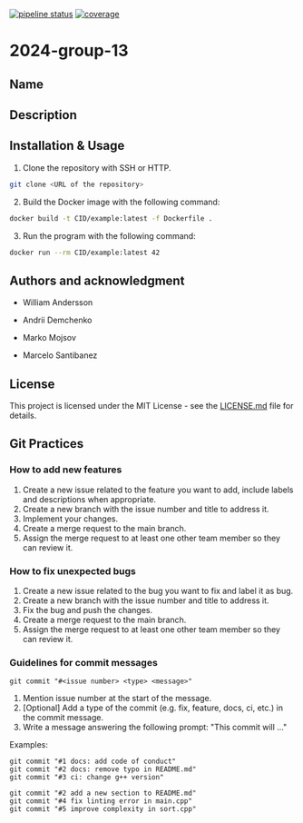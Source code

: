 [![pipeline status](https://git.chalmers.se/courses/dit638/students/2024-group-13/badges/main/pipeline.svg)](https://git.chalmers.se/courses/dit638/students/2024-group-13/-/commits/main)
[![coverage](https://git.chalmers.se/courses/dit638/students/2024-group-13/badges/main/coverage.svg)](https://git.chalmers.se/courses/dit638/students/2024-group-13/-/commits/main)

# 2024-group-13

## Name <todo>

## Description
<insert text later>

## Installation & Usage
1. Clone the repository with SSH or HTTP.
```bash
git clone <URL of the repository>
```
2. Build the Docker image with the following command:
```bash
docker build -t CID/example:latest -f Dockerfile .
```
3. Run the program with the following command:
```bash
docker run --rm CID/example:latest 42
```

## Authors and acknowledgment
- William Andersson

- Andrii Demchenko

- Marko Mojsov

- Marcelo Santibanez

## License
This project is licensed under the MIT License - see the [LICENSE.md](LICENSE.md) file for details.

## Git Practices

### How to add new features
1. Create a new issue related to the feature you want to add, include labels and descriptions when appropriate.
2. Create a new branch with the issue number and title to address it.
3. Implement your changes.
4. Create a merge request to the main branch.
5. Assign the merge request to at least one other team member so they can review it.

### How to fix unexpected bugs 
1. Create a new issue related to the bug you want to fix and label it as bug.
2. Create a new branch with the issue number and title to address it.
3. Fix the bug and push the changes.
4. Create a merge request to the main branch.
5. Assign the merge request to at least one other team member so they can review it.

### Guidelines for commit messages 
`git commit "#<issue number> <type> <message>"`

1. Mention issue number at the start of the message.
2. [Optional] Add a type of the commit (e.g. fix, feature, docs, ci, etc.) in the commit message.
3. Write a message answering the following prompt: "This commit will ..."

Examples:
  ```
  git commit "#1 docs: add code of conduct"
  git commit "#2 docs: remove typo in README.md"
  git commit "#3 ci: change g++ version"
  ```
  ```
  git commit "#2 add a new section to README.md"
  git commit "#4 fix linting error in main.cpp"
  git commit "#5 improve complexity in sort.cpp"
  ```

